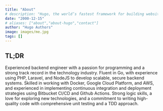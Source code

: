 ```yaml
---
title: "About"
# description: "Hugo, the world’s fastest framework for building websites"
date: "2000-12-15"
# aliases: ["about","about-hugo","contact"]
author: "Hugo Authors"
image: images/me.jpg
tags: []
---
```


## TL;DR

Experienced backend engineer with a passion for programming and a strong track record in the technology industry. Fluent in Go, with experience using PHP, Laravel, and NodeJS to develop scalable, secure backend systems. Skilled in working with Docker, Google Cloud Platform, and AWS, and experienced in implementing continuous integration and deployment strategies using Bitbucket CI/CD and Github Actions. Strong logic skills, a love for exploring new technologies, and a commitment to writing high-quality code with comprehensive unit testing and a TDD approach.

